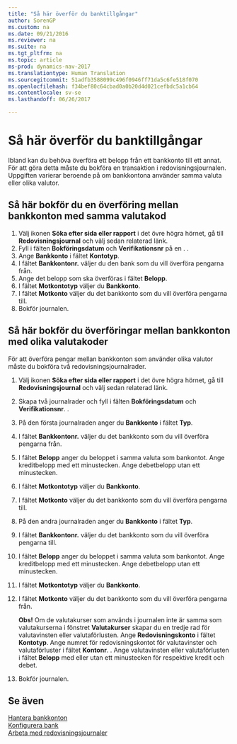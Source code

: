 ```yaml
---
title: "Så här överför du banktillgångar"
author: SorenGP
ms.custom: na
ms.date: 09/21/2016
ms.reviewer: na
ms.suite: na
ms.tgt_pltfrm: na
ms.topic: article
ms-prod: dynamics-nav-2017
ms.translationtype: Human Translation
ms.sourcegitcommit: 51adfb3588099c496f0946ff71da5c6fe518f070
ms.openlocfilehash: f34bef80c64cbad0a0b20d4d021cefbdc5a1cb64
ms.contentlocale: sv-se
ms.lasthandoff: 06/26/2017

---
```


# <a name="how-to-transfer-bank-funds"></a>Så här överför du banktillgångar
Ibland kan du behöva överföra ett belopp från ett bankkonto till ett annat. För att göra detta måste du bokföra en transaktion i redovisningsjournalen. Uppgiften varierar beroende på om bankkontona använder samma valuta eller olika valutor.

## <a name="to-post-a-transfer-between-bank-accounts-with-the-same-currency-code"></a>Så här bokför du en överföring mellan bankkonton med samma valutakod
1. Välj ikonen **Söka efter sida eller rapport** i det övre högra hörnet, gå till **Redovisningsjournal** och välj sedan relaterad länk.
2. Fyll i fälten **Bokföringsdatum** och **Verifikationsnr** på en . .
3. Ange **Bankkonto** i fältet **Kontotyp**.
4. I fältet **Bankkontonr.** väljer du den bank som du vill överföra pengarna från.
5. Ange det belopp som ska överföras i fältet **Belopp**.
6. I fältet **Motkontotyp** väljer du **Bankkonto**.
7. I fältet **Motkonto** väljer du det bankkonto som du vill överföra pengarna till.
8. Bokför journalen.

## <a name="to-post-a-transfer-between-bank-accounts-with-different-currency-codes"></a>Så här bokför du överföringar mellan bankkonton med olika valutakoder
För att överföra pengar mellan bankkonton som använder olika valutor måste du bokföra två redovisningsjournalrader.

1. Välj ikonen **Söka efter sida eller rapport** i det övre högra hörnet, gå till **Redovisningsjournal** och välj sedan relaterad länk.
2. Skapa två journalrader och fyll i fälten **Bokföringsdatum** och **Verifikationsnr**. .
3. På den första journalraden anger du **Bankkonto** i fältet **Typ**.
4. I fältet **Bankkontonr.** väljer du det bankkonto som du vill överföra pengarna från.
5. I fältet **Belopp** anger du beloppet i samma valuta som bankontot. Ange kreditbelopp med ett minustecken. Ange debetbelopp utan ett minustecken.
6. I fältet **Motkontotyp** väljer du **Bankkonto**.
7. I fältet **Motkonto** väljer du det bankkonto som du vill överföra pengarna till.
8. På den andra journalraden anger du **Bankkonto** i fältet **Typ**.
9. I fältet **Bankkontonr.** väljer du det bankkonto som du vill överföra pengarna till.
10. I fältet **Belopp** anger du beloppet i samma valuta som bankontot. Ange kreditbelopp med ett minustecken. Ange debetbelopp utan ett minustecken.
11. I fältet **Motkontotyp** väljer du **Bankkonto**.  
12. I fältet **Motkonto** väljer du det bankkonto som du vill överföra pengarna från.

    **Obs!** Om de valutakurser som används i journalen inte är samma som valutakurserna i fönstret **Valutakurser** skapar du en tredje rad för valutavinsten eller valutaförlusten. Ange **Redovisningskonto** i fältet **Kontotyp**. Ange numret för redovisningskontot för valutavinster och valutaförluster i fältet **Kontonr**. . Ange valutavinsten eller valutaförlusten i fältet **Belopp** med eller utan ett minustecken för respektive kredit och debet.
13. Bokför journalen.

## <a name="see-also"></a>Se även  
[Hantera bankkonton](bank-manage-bank-accounts.md)  
[Konfigurera bank](bank-setup-banking.md)  
[Arbeta med redovisningsjournaler](ui-work-general-journals.md)

